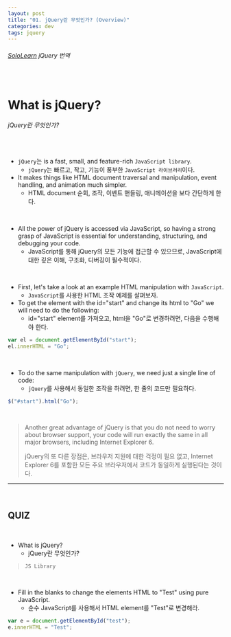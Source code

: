 ```yaml
---
layout: post
title: "01. jQuery란 무엇인가? (Overview)"
categories: dev
tags: jquery
---
```


###### [SoloLearn](https://www.sololearn.com/) jQuery 번역

<br>

# What is jQuery?

###### jQuery란 무엇인가?

<br>

- `jQuery`는 is a fast, small, and feature-rich `JavaScript library`.
  - `jQuery`는 빠르고, 작고, 기능이 풍부한 `JavaScript 라이브러리`이다.
- It makes things like HTML document traversal and manipulation, event handling, and animation much simpler.
  - HTML document 순회, 조작, 이벤트 핸들링, 애니메이션을 보다 간단하게 한다.

<br>

- All the power of jQuery is accessed via JavaScript, so having a strong grasp of JavaScript is essential for understanding, structuring, and debugging your code.
  - JavaScript를 통해 jQuery의 모든 기능에 접근할 수 있으므로, JavaScript에 대한 깊은 이해, 구조화, 디버깅이 필수적이다.

<br>

- First, let's take a look at an example HTML manipulation with `JavaScript`.
  - `JavaScript`를 사용한 HTML 조작 예제를 살펴보자.
- To get the element with the id="start" and change its html to "Go"  we will need to do the following:
  - id="start" element를 가져오고, html을 "Go"로 변경하려면, 다음을 수행해야 한다.

```js
var el = document.getElementById("start");
el.innerHTML = "Go";
```

<br>

- To do the same manipulation with `jQuery`, we need just a single line of code:
  - `jQuery`를 사용해서 동일한 조작을 하려면, 한 줄의 코드만 필요하다.

```js
$("#start").html("Go");
```

<br>

> Another great advantage of jQuery is that you do not need to worry about browser support, your code will run exactly the same in all major browsers, including Internet Explorer 6.
>
> jQuery의 또 다른 장점은, 브라우저 지원에 대한 걱정이 필요 없고, Internet Explorer 6를 포함한 모든 주요 브라우저에서 코드가 동일하게 실행된다는 것이다.

------

<br>

## QUIZ

<br>

- What is jQuery?
  - jQuery란 무엇인가?

> `JS Library`

<br>

- Fill in the blanks to change the elements HTML to "Test" using pure JavaScript.
  - 순수 JavaScript를 사용해서 HTML element를 "Test"로 변경해라.

```js
var e = document.getElementById("test");
e.innerHTML = "Test";
```

<br>